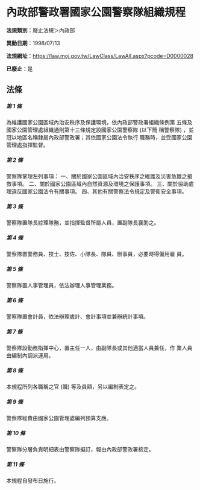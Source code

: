 # 內政部警政署國家公園警察隊組織規程

**法規類別**：廢止法規＞內政部

**異動日期**：1998/07/13  

**法規網址**：https://law.moj.gov.tw/LawClass/LawAll.aspx?pcode=D0000028

**已廢止**：是



## 法條
##### 第 1 條
為維護國家公園區域內治安秩序及保護環境，依內政部警政署組織條例第
五條及國家公園管理處組織通則第十三條規定設國家公園警察隊 (以下簡
稱警察隊) ，並冠以地區名稱隸屬內政部警政署；其依國家公園法令執行
職務時，並受國家公園管理處指揮監督。

##### 第 2 條
警察隊掌理左列事項：
一、關於國家公園區域內治安秩序之維護及災害急難之搶救事項。
二、關於國家公園區域內自然資源及環境之保護事項。
三、關於協助處理違反國家公園法令有關事項。
四、其他有關警察法令規定及警衛安全事項。


##### 第 3 條
警察隊置隊長綜理隊務，並指揮監督所屬人員，置副隊長襄助之。

##### 第 4 條
警察隊置警務員、技士、技佐、小隊長、隊員、辦事員，必要時得僱用雇
員。

##### 第 5 條
警察隊置人事管理員，依法辦理人事管理業務。

##### 第 6 條
警察隊置會計員，依法辦理歲計、會計事項並兼辦統計事項。

##### 第 7 條
警察隊設勤務指揮中心，置主任一人，由副隊長或其他適當人員兼任，作
業人員由編制內調派運用。

##### 第 8 條
本規程所列各職稱之官 (職) 等及員額，另以編制表定之。

##### 第 9 條
警察隊經費由國家公園管理處編列預算支應。

##### 第 10 條
警察隊分層負責明細表由警察隊擬訂，報由內政部警政署核定。

##### 第 11 條
本規程自發布日施行。


